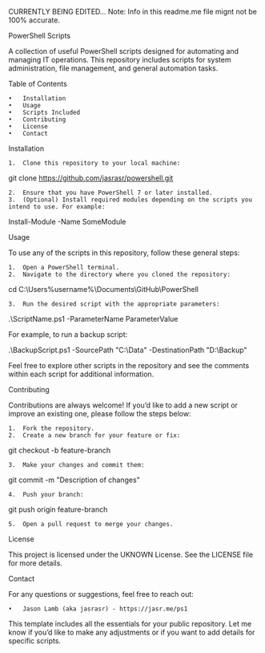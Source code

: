 CURRENTLY BEING EDITED...
Note: Info in this readme.me file mignt not be 100% accurate. 

PowerShell Scripts

A collection of useful PowerShell scripts designed for automating and managing IT operations. This repository includes scripts for system administration, file management, and general automation tasks.

Table of Contents

	•	Installation
	•	Usage
	•	Scripts Included
	•	Contributing
	•	License
	•	Contact

Installation

	1.	Clone this repository to your local machine:

git clone https://github.com/jasrasr/powershell.git


	2.	Ensure that you have PowerShell 7 or later installed.
	3.	(Optional) Install required modules depending on the scripts you intend to use. For example:

Install-Module -Name SomeModule



Usage

To use any of the scripts in this repository, follow these general steps:

	1.	Open a PowerShell terminal.
	2.	Navigate to the directory where you cloned the repository:

cd C:\Users\%username%\Documents\GitHub\PowerShell


	3.	Run the desired script with the appropriate parameters:

.\ScriptName.ps1 -ParameterName ParameterValue



For example, to run a backup script:

.\BackupScript.ps1 -SourcePath "C:\Data" -DestinationPath "D:\Backup"


Feel free to explore other scripts in the repository and see the comments within each script for additional information.

Contributing

Contributions are always welcome! If you’d like to add a new script or improve an existing one, please follow the steps below:

	1.	Fork the repository.
	2.	Create a new branch for your feature or fix:

git checkout -b feature-branch


	3.	Make your changes and commit them:

git commit -m "Description of changes"


	4.	Push your branch:

git push origin feature-branch


	5.	Open a pull request to merge your changes.

License

This project is licensed under the UKNOWN License. See the LICENSE file for more details.

Contact

For any questions or suggestions, feel free to reach out:

	•	Jason Lamb (aka jasrasr) - https://jasr.me/ps1

This template includes all the essentials for your public repository. Let me know if you’d like to make any adjustments or if you want to add details for specific scripts.
